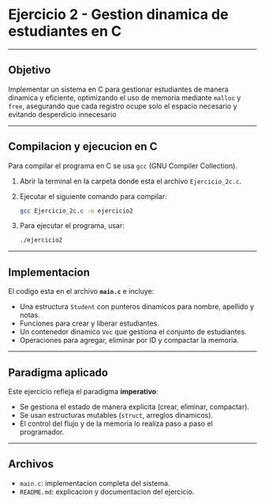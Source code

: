 # Ejercicio 2 - Gestion dinamica de estudiantes en C
---
## Objetivo
Implementar un sistema en C para gestionar estudiantes de manera dinamica y eficiente, optimizando el uso de memoria mediante `malloc` y `free`, asegurando que cada registro ocupe solo el espacio necesario y evitando desperdicio innecesario

---

## Compilacion y ejecucion en C

Para compilar el programa en C se usa `gcc` (GNU Compiler Collection).

1. Abrir la terminal en la carpeta donde esta el archivo `Ejercicio_2c.c`.  
2. Ejecutar el siguiente comando para compilar:  

   ```bash
   gcc Ejercicio_2c.c -o ejercicio2
   ```
3. Para ejecutar el programa, usar:
    ```bash
    ./ejercicio2
    ```
---
## Implementacion
El codigo esta en el archivo **`main.c`** e incluye:
- Una estructura `Student` con punteros dinamicos para nombre, apellido y notas.  
- Funciones para crear y liberar estudiantes.  
- Un contenedor dinamico `Vec` que gestiona el conjunto de estudiantes.  
- Operaciones para agregar, eliminar por ID y compactar la memoria.  
---
## Paradigma aplicado
Este ejercicio refleja el paradigma **imperativo**:
- Se gestiona el estado de manera explicita (crear, eliminar, compactar).  
- Se usan estructuras mutables (`struct`, arreglos dinamicos).  
- El control del flujo y de la memoria lo realiza paso a paso el programador.

---
## Archivos
- `main.c`: implementacion completa del sistema.  
- `README.md`: explicacion y documentacion del ejercicio.  
